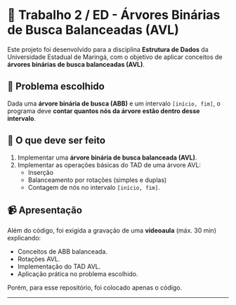# 🌳 Trabalho 2 / ED - Árvores Binárias de Busca Balanceadas (AVL)  

Este projeto foi desenvolvido para a disciplina **Estrutura de Dados** da Universidade Estadual de Maringá, com o objetivo de aplicar conceitos de **árvores binárias de busca balanceadas (AVL)**.  

## 🎯 Problema escolhido  
Dada uma **árvore binária de busca (ABB)** e um intervalo `[início, fim]`, o programa deve **contar quantos nós da árvore estão dentro desse intervalo**.  

## 🔧 O que deve ser feito  
1. Implementar uma **árvore binária de busca balanceada (AVL)**.  
2. Implementar as operações básicas do TAD de uma árvore AVL:  
   - Inserção  
   - Balanceamento por rotações (simples e duplas)  
   - Contagem de nós no intervalo `[início, fim]`.  

## 📹 Apresentação  
Além do código, foi exigida a gravação de uma **videoaula** (máx. 30 min) explicando:  
- Conceitos de ABB balanceada.  
- Rotações AVL.  
- Implementação do TAD AVL.  
- Aplicação prática no problema escolhido.
  
Porém, para esse repositório, foi colocado apenas o código.

---
